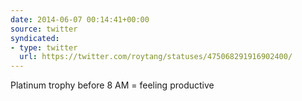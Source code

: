 ```yaml
---
date: 2014-06-07 00:14:41+00:00
source: twitter
syndicated:
- type: twitter
  url: https://twitter.com/roytang/statuses/475068291916902400/
---
```


Platinum trophy before 8 AM = feeling productive